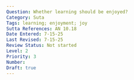 ```yaml
---
Question: Whether learning should be enjoyed?
Category: Suta
Tags: learning; enjoyment; joy
Sutta References: AN 10.18
Date Entered: 7-15-25
Last Revised: 7-15-25
Review Status: Not started
Level: 2
Priority: 3
Number: 
Draft: true
---
```

